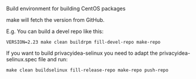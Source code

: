Build environment for building CentOS packages

make will fetch the version from GitHub.

E.g. You can build a devel repo like this:

    VERSION=2.23 make clean buildrpm fill-devel-repo make-repo

If you want to build privacyidea-selinux you need to adapt the privacyidea-selinux.spec file and run:

    make clean buildselinux fill-release-repo make-repo push-repo

